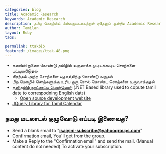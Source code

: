 ```yaml
---
categories: blog
title: Academic Research
keywords: Academic Research
description: தமிழ் மொழியில் பின்வருபவனவற்றுள் ஏதேனும் ஒன்றில் Academic Research செய்ய முடியும்
author: Tamilan
layout: Ruby
tags: 
 
permalink: ttakbib
featured: /images/ttak-48.png
---
```


- கணினி துணை கொண்டு தமிழில் உருவாக்க முடியக்கூடிய சொற்களை பட்டியலிடுதல்
- கிரந்தம் அற்ற சொற்களை புழகத்திற்கு கொண்டு வருதல்
- பிற மொழிச் சொற்களுக்கு உரிய ஒரு சொல் கொண்ட சொற்களை உருவாக்குதல்
- [தனிதமிழ் நாட்காட்டி பெயர்வெளி](ttak_tamil_naatkaatti) (.NET Based library used to copute tamil date to correspodning English date) 
	- [Open source development website](https://github.com/ThaniThamizhAkarathiKalanjiyam/TamilNadu)
- [JQuery Library for Tamil Calendar](#)


## நமது மடலாடல் குழுவோடு எப்படி இணைவது?

- Send a blank email to "**isaiyini-subscribe@yahoogroups.com**"
- Confirmation email, You'll get from the group.
- Make a Reply to the "Confirmation email" and send the mail. (Manual content do not needed) To activate your subscription.